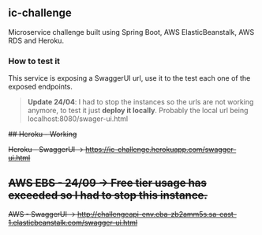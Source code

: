 ## ic-challenge
Microservice challenge built using Spring Boot, AWS ElasticBeanstalk, AWS RDS and Heroku.

### How to test it

This service is exposing a SwaggerUI url, use it to the test each one of the exposed endpoints. 

> <b>Update 24/04</b>: I had to stop the instances so the urls are not working anymore, to test it just <b>deploy it locally</b>. Probably the local url being localhost:8080/swager-ui.html

<s> ## Heroku - Working<s>

<s>Heroku - SwaggerUI -> https://ic-challenge.herokuapp.com/swagger-ui.html<s>

## AWS EBS - 24/09 -> Free tier usage has exceeded so I had to stop this instance.

<s>AWS - SwaggerUI -> http://challengeapi-env.eba-zb2amm5s.sa-east-1.elasticbeanstalk.com/swagger-ui.html<s>
